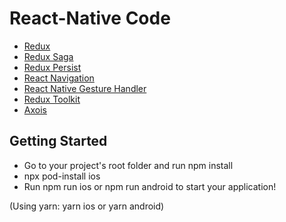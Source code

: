 # React-Native Code

* [Redux](http://redux.js.org/)
* [Redux Saga](https://redux-saga.js.org/)
* [Redux Persist](https://github.com/rt2zz/redux-persist/)
* [React Navigation](https://reactnavigation.org/) 
* [React Native Gesture Handler](https://github.com/kmagiera/react-native-gesture-handler) 
* [Redux Toolkit](https://github.com/reduxjs/redux-toolkit) 
* [Axois](https://github.com/axios/axios) 


## Getting Started

* Go to your project's root folder and run npm install
* npx pod-install ios
* Run npm run ios or npm run android to start your application!

(Using yarn: yarn ios or yarn android)
